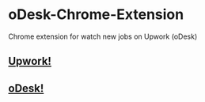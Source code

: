 # oDesk-Chrome-Extension
Chrome extension for watch new jobs on Upwork (oDesk)

## [Upwork!](https://chrome.google.com/webstore/detail/watch-upwork-upwork-job-w/cpmlhfgkdmkceojlpjdnddhjimnlockd)
## [oDesk!](https://chrome.google.com/webstore/detail/watch-desk-odesk-job-watc/bnladopbklnbiepipgcpippebohiomko)
